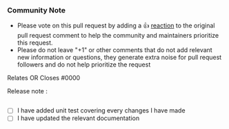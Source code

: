 ### Community Note

* Please vote on this pull request by adding a 👍 [reaction](https://blog.github.com/2016-03-10-add-reactions-to-pull-requests-issues-and-comments/) to the original pull request comment to help the community and maintainers prioritize this request.
* Please do not leave "+1" or other comments that do not add relevant new information or questions, they generate extra noise for pull request followers and do not help prioritize the request

<!--- Thank you for keeping this note for the community --->

<!--- If your PR fully resolves and should automatically close the linked issue, use Closes. Otherwise, use Relates --->
Relates OR Closes #0000

Release note :
<!--
If the change is not user facing, just write "NONE" in the release-note block below.
-->

```release-note

```

<!-- Please make sure you have completed all the tasks below -->

- [ ] I have added unit test covering every changes I have made
- [ ] I have updated the relevant documentation
